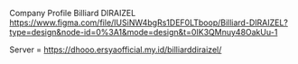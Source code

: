 Company Profile Billiard DIRAIZEL
https://www.figma.com/file/IUSiNW4bgRs1DEF0LTboop/Billiard-DIRAIZEL?type=design&node-id=0%3A1&mode=design&t=0IK3QMnuy48OakUu-1

Server = https://dhooo.ersyaofficial.my.id/billiarddiraizel/
